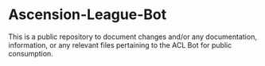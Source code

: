 # Ascension-League-Bot
This is a public repository to document changes and/or any documentation, information, or any relevant files pertaining to the ACL Bot for public consumption.
